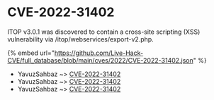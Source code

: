 # CVE-2022-31402

ITOP v3.0.1 was discovered to contain a cross-site scripting (XSS) vulnerability via /itop/webservices/export-v2.php.

{% embed url="https://github.com/Live-Hack-CVE/full_database/blob/main/cves/2022/CVE-2022-31402.json" %}


* YavuzSahbaz ~> [CVE-2022-31402](https://www.alice-snow.ru/2022/database/cve-2022-31402/cve-2022-31402-yavuzsahbaz)
* YavuzSahbaz ~> [CVE-2022-31402](https://www.alice-snow.ru/2022/database/cve-2022-31402/cve-2022-31402-yavuzsahbaz)
* YavuzSahbaz ~> [CVE-2022-31402](https://www.alice-snow.ru/2022/database/cve-2022-31402/cve-2022-31402-yavuzsahbaz)